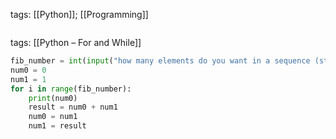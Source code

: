 tags:
[[Python]]; [[Programming]]

``` python


```
tags:
 [[Python – For and While]]

``` python
fib_number = int(input("how many elements do you want in a sequence (starting from zero, last number inclusive) : "))  
num0 = 0  
num1 = 1  
for i in range(fib_number):  
    print(num0)  
    result = num0 + num1  
    num0 = num1  
    num1 = result

```

